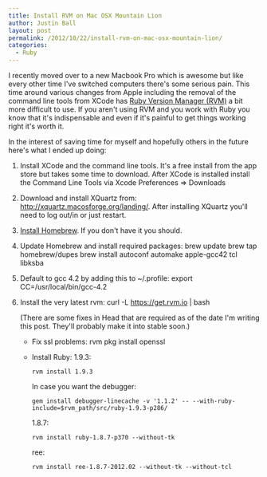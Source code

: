 ```yaml
---
title: Install RVM on Mac OSX Mountain Lion
author: Justin Ball
layout: post
permalink: /2012/10/22/install-rvm-on-mac-osx-mountain-lion/
categories:
  - Ruby
---
```

I recently moved over to a new Macbook Pro which is awesome but like every other time I've switched computers there's some serious pain. This time around various changes from Apple including the removal of the command line tools from XCode has [Ruby Version Manager (RVM)][1] a bit more difficult to use. If you aren't using RVM and you work with Ruby you know that it's indispensable and even if it's painful to get things working right it's worth it.

 [1]: https://rvm.io/

In the interest of saving time for myself and hopefully others in the future here's what I ended up doing:

1.  Install XCode and the command line tools. It's a free install from the app store but takes some time to download. After XCode is installed install the Command Line Tools via Xcode Preferences => Downloads
2.  Download and install XQuartz from: http://xquartz.macosforge.org/landing/. After installing XQuartz you'll need to log out/in or just restart.
3.  [Install Homebrew][2]. If you don't have it you should.
4.  Update Homebrew and install required packages:
        brew update
        brew tap homebrew/dupes
        brew install autoconf automake apple-gcc42 tcl libksba


5.  Default to gcc 4.2 by adding this to ~/.profile:
        export CC=/usr/local/bin/gcc-4.2

6.  Install the very latest rvm:
        curl -L https://get.rvm.io | bash


    (There are some fixes in Head that are required as of the date I'm writing this post. They'll probably make it into stable soon.)
    *   Fix ssl problems:
            rvm pkg install openssl


    *   Install Ruby:
        1.9.3:

            rvm install 1.9.3

        In case you want the debugger:

            gem install debugger-linecache -v '1.1.2' -- --with-ruby-include=$rvm_path/src/ruby-1.9.3-p286/


        1.8.7:

            rvm install ruby-1.8.7-p370 --without-tk


        ree:

            rvm install ree-1.8.7-2012.02 --without-tk --without-tcl


 [2]: http://mxcl.github.com/homebrew/